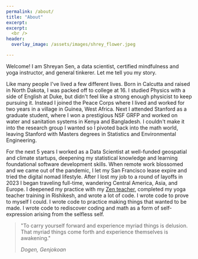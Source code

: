 ```yaml
---
permalink: /about/
title: "About"
excerpt: 
excerpt: 
  <br />
header:
  overlay_image: /assets/images/shrey_flower.jpeg

---
```

Welcome! I am Shreyan Sen, a data scientist, certified mindfulness and yoga instructor, and general tinkerer. Let me tell you my story.

Like many people I've lived a few different lives. Born in Calcutta and raised in North Dakota, I was packed off to college at 16. I studied Physics with a side of English at Duke, but didn't feel like a strong enough physicist to keep pursuing it. Instead I joined the Peace Corps where I lived and worked for two years in a village in Guinea, West Africa. Next I attended Stanford as a graduate student, where I won a prestigious NSF GRFP and worked on water and sanitation systems in Kenya and Bangladesh. I couldn't make it into the research group I wanted so I pivoted back into the math world, leaving Stanford with Masters degrees in Statistics and Environmental Engineering. 

For the next 5 years I worked as a Data Scientist at well-funded geospatial and climate startups, deepening my statistical knowledge and learning foundational software development skills. When remote work blossomed and we came out of the pandemic, I let my San Francisco lease expire and tried the digital nomad lifestyle. After I lost my job to a round of layoffs in 2023 I began traveling full-time, wandering Central America, Asia, and Europe. I deepened my practice with my [Zen teacher](http://jion-blonstein.com/), completed my yoga teacher training in Rishikesh, and wrote a lot of code. I wrote code to prove to myself I could. I wrote code to practice making things that wanted to be made. I wrote code to rediscover coding and math as a form of self-expression arising from the selfless self.

>"To carry yourself forward and experience myriad things is delusion. That
>myriad things come forth and experience themselves is awakening."
>
> <cite>Dogen, Genjokoan</cite>

